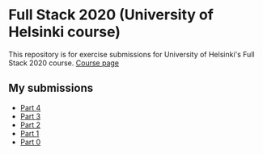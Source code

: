 # Full Stack 2020 (University of Helsinki course)
This repository is for exercise submissions for University of Helsinki's Full Stack 2020 course.
[Course page]()
## My submissions
* [Part 4](https://github.com/teepiik/Fullstack2020_osa4)
* [Part 3](https://github.com/teepiik/Fullstack2020_osa3)
* [Part 2](https://github.com/teepiik/Fullstack2020/tree/master/osa2)
* [Part 1](https://github.com/teepiik/Fullstack2020/tree/master/osa1)
* [Part 0](https://github.com/teepiik/Fullstack2020/tree/master/osa0)
